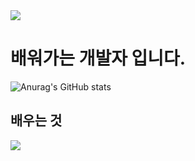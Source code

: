 <img src="https://capsule-render.vercel.app/api?type=wave&color=auto&height=300&section=header&text=Keep%20Going!&fontSize=90" />

# 배워가는 개발자 입니다.

![Anurag's GitHub stats](https://github-readme-stats.vercel.app/api?username=0BackFlash0&show_icons=true&theme=radical)

## 배우는 것
<img src="https://img.shields.io/badge/Python-3776AB?style=for-the-badge&logo=Python&logoColor=blue">



<!--
**0BackFlash0/0BackFlash0** is a ✨ _special_ ✨ repository because its `README.md` (this file) appears on your GitHub profile.

Here are some ideas to get you started:

- 🔭 I’m currently working on ...
- 🌱 I’m currently learning ...
- 👯 I’m looking to collaborate on ...
- 🤔 I’m looking for help with ...
- 💬 Ask me about ...
- 📫 How to reach me: ...
- 😄 Pronouns: ...
- ⚡ Fun fact: ...
-->
